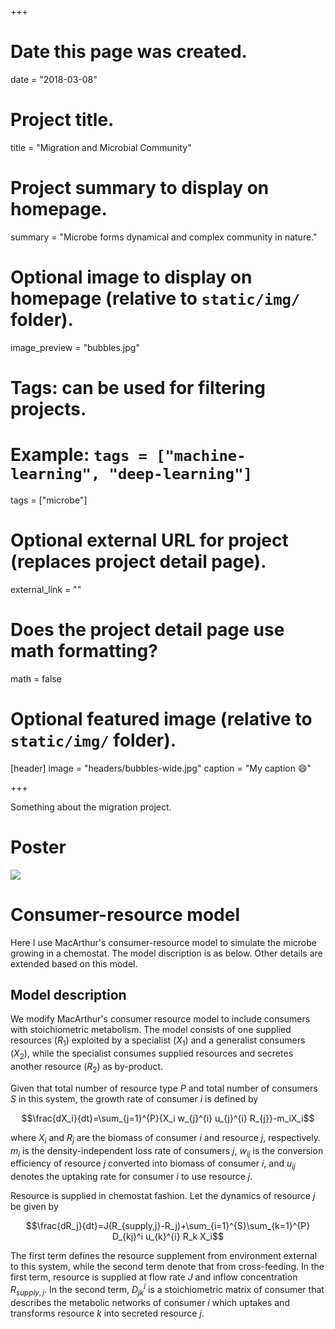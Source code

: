 +++
# Date this page was created.
date = "2018-03-08"

# Project title.
title = "Migration and Microbial Community"

# Project summary to display on homepage.
summary = "Microbe forms dynamical and complex community in nature."

# Optional image to display on homepage (relative to `static/img/` folder).
image_preview = "bubbles.jpg"

# Tags: can be used for filtering projects.
# Example: `tags = ["machine-learning", "deep-learning"]`
tags = ["microbe"]

# Optional external URL for project (replaces project detail page).
external_link = ""

# Does the project detail page use math formatting?
math = false

# Optional featured image (relative to `static/img/` folder).
[header]
image = "headers/bubbles-wide.jpg"
caption = "My caption :smile:"

+++

Something about the migration project.

# Poster

![](/files/migration_ISME_2.jpg)

# Consumer-resource model

Here I use MacArthur's consumer-resource model to simulate the microbe growing in a chemostat. The model discription is as below. Other details are extended based on this model.

## Model description
We modify MacArthur's consumer resource model to include consumers with stoichiometric metabolism. The model consists of one supplied resources ($R_1$) exploited by a specialist ($X_1$) and a generalist consumers ($X_2$), while the specialist consumes supplied resources and secretes another resource ($R_2$) as by-product. 

Given that total number of resource type $P$ and total number of consumers $S$ in this system, the growth rate of consumer $i$ is defined by

$$\frac{dX_i}{dt}=\sum_{j=1}^{P}{X_i w_{j}^{i} u_{j}^{i} R_{j}}-m_iX_i$$

where $X_i$ and $R_j$ are the biomass of consumer $i$ and resource $j$, respectively. $m_i$ is the density-independent loss rate of consumers $j$, $w_{ij}$ is the conversion efficiency of resource $j$ converted into biomass of consumer $i$, and $u_{ij}$ denotes the uptaking rate for consumer $i$ to use resource $j$.

Resource is supplied in chemostat fashion. Let the dynamics of resource $j$ be given by

$$\frac{dR_j}{dt}=J(R_{supply,j}-R_j)+\sum_{i=1}^{S}\sum_{k=1}^{P} D_{kj}^i u_{k}^{i} R_k X_i$$

The first term defines the resource supplement from environment external to this system, while the second term denote that from cross-feeding. In the first term, resource is supplied at flow rate $J$ and inflow concentration $R_{supply,j}$. In the second term, $D_{jk}^i$ is a stoichiometric matrix of consumer that describes the metabolic networks of consumer $i$ which uptakes and transforms resource $k$ into secreted resource $j$.



